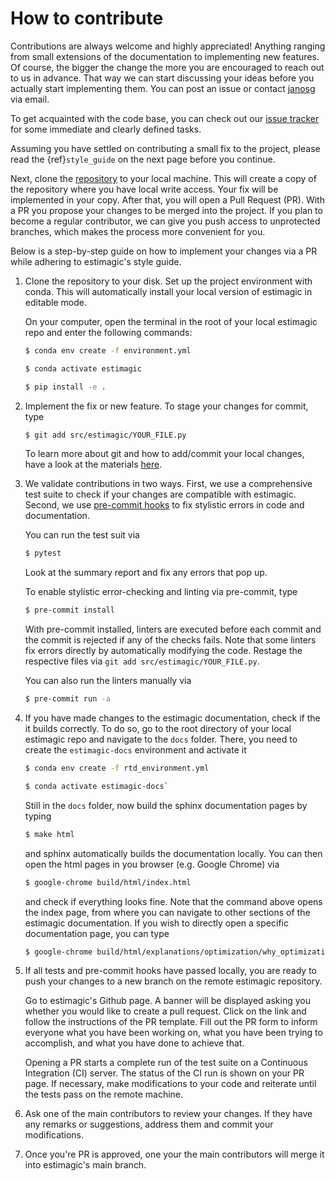 # How to contribute

Contributions are always welcome and highly appreciated! Anything ranging from small
extensions of the documentation to implementing new features. Of course, the bigger the
change the more you are encouraged to reach out to us in advance. That way we can start
discussing your ideas before you actually start implementing them. You can post an issue
or contact [janosg](https://github.com/janosg) via email.

To get acquainted with the code base, you can check out our
[issue tracker](https://github.com/OpenSourceEconomics/estimagic/issues) for some
immediate and clearly defined tasks.

Assuming you have settled on contributing a small fix to the project, please read the
{ref}`style_guide` on the next page before you continue.

Next, clone the [repository](https://github.com/OpenSourceEconomics/estimagic/) to your
local machine. This will create a copy of the repository where you have local write
access. Your fix will be implemented in your copy. After that, you will open a Pull
Request (PR). With a PR you propose your changes to be merged into the project. If you
plan to become a regular contributor, we can give you push access to unprotected
branches, which makes the process more convenient for you.

Below is a step-by-step guide on how to implement your changes via a PR while adhering
to estimagic's style guide.

1. Clone the repository to your disk. Set up the project environment with conda. This
   will automatically install your local version of estimagic in editable mode.

   On your computer, open the terminal in the root of your local estimagic repo and
   enter the following commands:

   ```bash
   $ conda env create -f environment.yml
   ```

   ```bash
   $ conda activate estimagic
   ```

   ```bash
   $ pip install -e .
   ```

1. Implement the fix or new feature. To stage your changes for commit, type

   ```bash
   $ git add src/estimagic/YOUR_FILE.py
   ```

   To learn more about git and how to add/commit your local changes, have a look at the
   materials
   [here](https://effective-programming-practices.vercel.app/git/staging/objectives_materials.html).

1. We validate contributions in two ways. First, we use a comprehensive test suite to
   check if your changes are compatible with estimagic. Second, we use
   [pre-commit hooks](https://effective-programming-practices.vercel.app/git/pre_commits/objectives_materials.html)
   to fix stylistic errors in code and documentation.

   You can run the test suit via

   ```bash
   $ pytest
   ```

   Look at the summary report and fix any errors that pop up.

   To enable stylistic error-checking and linting via pre-commit, type

   ```bash
   $ pre-commit install
   ```

   With pre-commit installed, linters are executed before each commit and the commit is
   rejected if any of the checks fails. Note that some linters fix errors directly by
   automatically modifying the code. Restage the respective files via
   `git add src/estimagic/YOUR_FILE.py`.

   You can also run the linters manually via

   ```bash
   $ pre-commit run -a
   ```

1. If you have made changes to the estimagic documentation, check if the it builds
   correctly. To do so, go to the root directory of your local estimagic repo and
   navigate to the `docs` folder. There, you need to create the `estimagic-docs`
   environment and activate it

   ```bash
   $ conda env create -f rtd_environment.yml
   ```

   ```bash
   $ conda activate estimagic-docs`
   ```

   Still in the `docs` folder, now build the sphinx documentation pages by typing

   ```bash
   $ make html
   ```

   and sphinx automatically builds the documentation locally. You can then open the html
   pages in you browser (e.g. Google Chrome) via

   ```bash
   $ google-chrome build/html/index.html
   ```

   and check if everything looks fine. Note that the command above opens the index page,
   from where you can navigate to other sections of the estimagic documentation. If you
   wish to directly open a specific documentation page, you can type

   ```bash
   $ google-chrome build/html/explanations/optimization/why_optimization_is_hard.html
   ```

1. If all tests and pre-commit hooks have passed locally, you are ready to push your
   changes to a new branch on the remote estimagic repository.

   Go to estimagic's Github page. A banner will be displayed asking you whether you
   would like to create a pull request. Click on the link and follow the instructions of
   the PR template. Fill out the PR form to inform everyone what you have been working
   on, what you have been trying to accomplish, and what you have done to achieve that.

   Opening a PR starts a complete run of the test suite on a Continuous Integration (CI)
   server. The status of the CI run is shown on your PR page. If necessary, make
   modifications to your code and reiterate until the tests pass on the remote machine.

1. Ask one of the main contributors to review your changes. If they have any remarks or
   suggestions, address them and commit your modifications.

1. Once you're PR is approved, one your the main contributors will merge it into
   estimagic's main branch.
